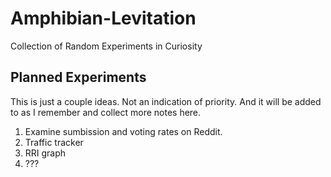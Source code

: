 # Amphibian-Levitation
Collection of Random Experiments in Curiosity

## Planned Experiments

This is just a couple ideas. Not an indication of priority. And it will be added to as I remember and collect more notes here.

1. Examine sumbission and voting rates on Reddit.
2. Traffic tracker
3. RRI graph
4. ???
